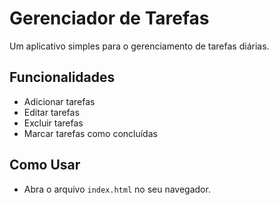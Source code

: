 # Gerenciador de Tarefas

Um aplicativo simples para o gerenciamento de tarefas diárias.

## Funcionalidades
- Adicionar tarefas
- Editar tarefas
- Excluir tarefas
- Marcar tarefas como concluídas

## Como Usar
- Abra o arquivo `index.html` no seu navegador.
